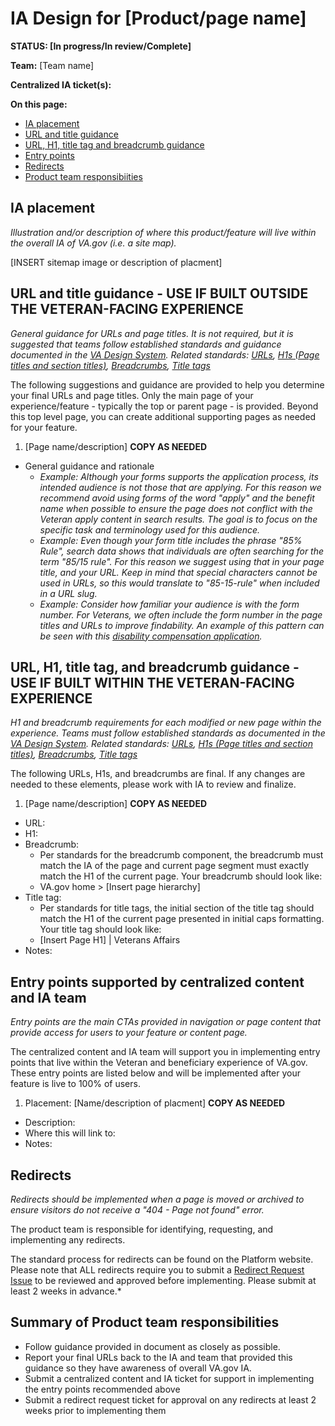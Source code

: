# IA Design for [Product/page name]
**STATUS: [In progress/In review/Complete]**

**Team:** [Team name]

**Centralized IA ticket(s):**

**On this page:**
- [IA placement](#map)
- [URL and title guidance](#non-veteran-experience-url)
- [URL, H1, title tag and breadcrumb guidance](#veteran-experience-url)
- [Entry points](#nav)
- [Redirects](#redirects)
- [Product team responsibiities](#responsibilities)



## <a name="map"></a>IA placement<br>
*Illustration and/or description of where this product/feature will live within the overall IA of VA.gov (i.e. a site map).*

[INSERT sitemap image or description of placment]



## <a name="non-veteran-experience-url"></a>URL and title guidance - USE IF BUILT OUTSIDE THE VETERAN-FACING EXPERIENCE
*General guidance for URLs and page titles.  It is not required, but it is suggested that teams follow established standards and guidance documented in the [VA Design System](https://design.va.gov/).*
*Related standards: [URLs](https://design.va.gov/components/url-standards/), [H1s (Page titles and section titles)](https://design.va.gov/content-style-guide/page-titles-and-section-titles), [Breadcrumbs](https://design.va.gov/components/breadcrumbs), [Title tags](https://design.va.gov/content-style-guide/title-tags)*

The following suggestions and guidance are provided to help you determine your final URLs and page titles. Only the main page of your experience/feature - typically the top or parent page - is provided. Beyond this top level page, you can create additional supporting pages as needed for your feature.  

1) [Page name/description] **COPY AS NEEDED**
- General guidance and rationale
  - *Example: Although your forms supports the application process, its intended audience is not those that are applying.  For this reason we recommend avoid using forms of the word "apply" and the benefit name when possible to ensure the page does not conflict with the Veteran apply content in search results.  The goal is to focus on the specific task and terminology used for this audience.*
  - *Example: Even though your form title includes the phrase "85% Rule", search data shows that individuals are often searching for the term "85/15 rule". For this reason we suggest using that in your page title, and your URL.  Keep in mind that special characters cannot be used in URLs, so this would translate to "85-15-rule" when included in a URL slug.*
  - *Example: Consider how familiar your audience is with the form number.  For Veterans, we often include the form number in the page titles and URLs to improve findability. An example of this pattern can be seen with this [disability compensation application](https://www.va.gov/disability/file-disability-claim-form-21-526ez/).* 


## <a name="veteran-experience-url"></a>URL, H1, title tag, and breadcrumb guidance - USE IF BUILT WITHIN THE VETERAN-FACING EXPERIENCE
*H1 and breadcrumb requirements for each modified or new page within the experience. Teams must follow established standards as documented in the [VA Design System](https://design.va.gov/).*
*Related standards: [URLs](https://design.va.gov/components/url-standards/), [H1s (Page titles and section titles)](https://design.va.gov/content-style-guide/page-titles-and-section-titles), [Breadcrumbs](https://design.va.gov/components/breadcrumbs), [Title tags](https://design.va.gov/content-style-guide/title-tags)*

The following URLs, H1s, and breadcrumbs are final.  If any changes are needed to these elements, please work with IA to review and finalize. 

1) [Page name/description] **COPY AS NEEDED**
- URL:
- H1: 
- Breadcrumb: 
  - Per standards for the breadcrumb component, the breadcrumb must match the IA of the page and current page segment must exactly match the H1 of the current page. Your breadcrumb should look like:
  - VA.gov home > [Insert page hierarchy]
- Title tag:
  - Per standards for title tags, the initial section of the title tag should match the H1 of the current page presented in initial caps formatting. Your title tag should look like:
  - [Insert Page H1] | Veterans Affairs
- Notes: 



## <a name="nav"></a>Entry points supported by centralized content and IA team <br>
*Entry points are the main CTAs provided in navigation or page content that provide access for users to your feature or content page.*

The centralized content and IA team will support you in implementing entry points that live within the Veteran and beneficiary experience of VA.gov.  These entry points are listed below and will be implemented after your feature is live to 100% of users. 

1) Placement: [Name/description of placment] **COPY AS NEEDED**
- Description: 
- Where this will link to:
- Notes:


## <a name="redirects"></a>Redirects
*Redirects should be implemented when a page is moved or archived to ensure visitors do not receive a "404 - Page not found" error.*

The product team is responsible for identifying, requesting, and implementing any redirects. 

The standard process for redirects can be found on the Platform website. Please note that ALL redirects require you to submit a [Redirect Request Issue](https://github.com/department-of-veterans-affairs/va.gov-team/issues/new?template=redirect-request.md) to be reviewed and approved before implementing. Please submit at least 2 weeks in advance.*  


 
## <a name="responsibilities"></a>Summary of Product team responsibilities

- Follow guidance provided in document as closely as possible.
- Report your final URLs back to the IA and team that provided this guidance so they have awareness of overall VA.gov IA.
- Submit a centralized content and IA ticket for support in implementing the entry points recommended above
- Submit a redirect request ticket for approval on any redirects at least 2 weeks prior to implementing them
